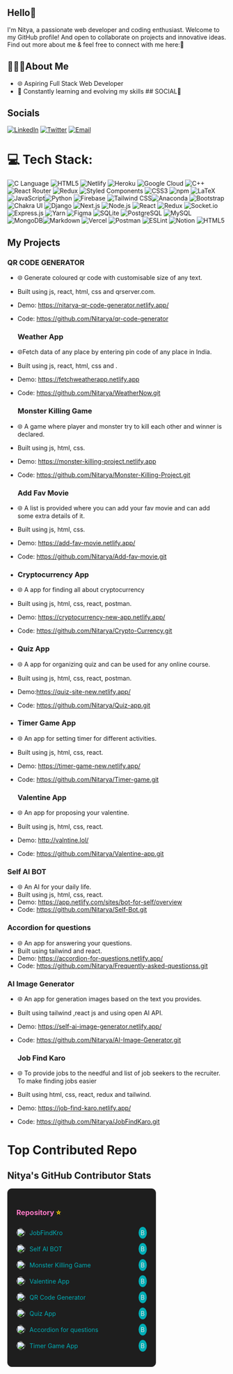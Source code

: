 

  ## Hello👋

 I'm Nitya, a passionate web developer and coding enthusiast. 
  Welcome to my GitHub profile! And open to collaborate on projects and innovative ideas. Find out more about me & feel free to connect with me here:🌟
   ## 🧍🏻‍♀️About Me 
   - 🌐 Aspiring Full Stack Web Developer 
   -  🚀 Constantly learning and evolving my skills
     ## SOCIAL👋

  ##  Socials
[![LinkedIn](https://img.shields.io/badge/LinkedIn-%230077B5.svg?logo=linkedin&logoColor=white)](https://www.linkedin.com/in/nitya-agarwal-developer/) [![Twitter](https://img.shields.io/badge/Twitter-%231DA1F2.svg?logo=Twitter&logoColor=white)](https://twitter.com/@153Nitya) [![Email](https://img.shields.io/badge/nitya.01.work@gmail.com-D14836?style=flat&logo=gmail&logoColor=white)](mailto:nitya.01.work@gmail.com)


# 💻 Tech Stack:
![C Language](https://img.shields.io/badge/C-%2300599C.svg?style=for-the-badge&logo=c&logoColor=white) ![HTML5](https://img.shields.io/badge/HTML5-%23E34F26.svg?style=for-the-badge&logo=html5&logoColor=white) ![Netlify](https://img.shields.io/badge/Netlify-%23000000.svg?style=for-the-badge&logo=netlify&logoColor=%23FFFFFF) ![Heroku](https://img.shields.io/badge/Heroku-%23430098.svg?style=for-the-badge&logo=heroku&logoColor=white) ![Google Cloud](https://img.shields.io/badge/Google%20Cloud-%234285F4.svg?style=for-the-badge&logo=google-cloud&logoColor=white) ![C++](https://img.shields.io/badge/C++-%2300599C.svg?style=for-the-badge&logo=c%2B%2B&logoColor=white)![React Router](https://img.shields.io/badge/React%20Router-%2361DAFB.svg?style=for-the-badge&logo=react-router&logoColor=white) ![Redux](https://img.shields.io/badge/Redux-%23764ABC.svg?style=for-the-badge&logo=redux&logoColor=white) ![Styled Components](https://img.shields.io/badge/Styled%20Components-%23DB7093.svg?style=for-the-badge&logo=styled-components&logoColor=white)  ![CSS3](https://img.shields.io/badge/CSS3-%231572B6.svg?style=for-the-badge&logo=css3&logoColor=white) ![npm](https://img.shields.io/badge/npm-%23000000.svg?style=for-the-badge&logo=npm&logoColor=white)
![LaTeX](https://img.shields.io/badge/LaTeX-%23008080.svg?style=for-the-badge&logo=latex&logoColor=white) ![JavaScript](https://img.shields.io/badge/JavaScript-%23F7DF1E.svg?style=for-the-badge&logo=javascript&logoColor=black)![Python](https://img.shields.io/badge/Python-%233776AB.svg?style=for-the-badge&logo=python&logoColor=white) ![Firebase](https://img.shields.io/badge/Firebase-%23FFCA28.svg?style=for-the-badge&logo=firebase&logoColor=black) ![Tailwind CSS](https://img.shields.io/badge/Tailwind_CSS-%231a202c.svg?style=for-the-badge&logo=tailwind-css&logoColor=white)![Anaconda](https://img.shields.io/badge/Anaconda-%2342B029.svg?style=for-the-badge&logo=anaconda&logoColor=white) ![Bootstrap](https://img.shields.io/badge/Bootstrap-%23563D7C.svg?style=for-the-badge&logo=bootstrap&logoColor=white) ![Chakra UI](https://img.shields.io/badge/Chakra_UI-%23319795.svg?style=for-the-badge&logo=chakra-ui&logoColor=white) ![Django](https://img.shields.io/badge/Django-%23092E20.svg?style=for-the-badge&logo=django&logoColor=white) ![Next.js](https://img.shields.io/badge/Next.js-%23000000.svg?style=for-the-badge&logo=next.js&logoColor=white)
![Node.js](https://img.shields.io/badge/Node.js-%23339933.svg?style=for-the-badge&logo=node.js&logoColor=white) ![React](https://img.shields.io/badge/React-%2361DAFB.svg?style=for-the-badge&logo=react&logoColor=white) ![Redux](https://img.shields.io/badge/Redux-%23764ABC.svg?style=for-the-badge&logo=redux&logoColor=white) ![Socket.io](https://img.shields.io/badge/Socket.io-%23000000.svg?style=for-the-badge&logo=socket.io&logoColor=white)![Express.js](https://img.shields.io/badge/Express.js-%23404D59.svg?style=for-the-badge) ![Yarn](https://img.shields.io/badge/Yarn-%232C8EBB.svg?style=for-the-badge&logo=yarn&logoColor=white)
![Figma](https://img.shields.io/badge/Figma-%23F24E1E.svg?style=for-the-badge&logo=figma&logoColor=white) ![SQLite](https://img.shields.io/badge/SQLite-%23003B57.svg?style=for-the-badge&logo=sqlite&logoColor=white) ![PostgreSQL](https://img.shields.io/badge/PostgreSQL-%23316192.svg?style=for-the-badge&logo=postgresql&logoColor=white) ![MySQL](https://img.shields.io/badge/MySQL-%234479A1.svg?style=for-the-badge&logo=mysql&logoColor=white) ![MongoDB](https://img.shields.io/badge/MongoDB-%234ea94b.svg?style=for-the-badge&logo=mongodb&logoColor=white)![Markdown](https://img.shields.io/badge/Markdown-%23000000.svg?style=for-the-badge&logo=markdown&logoColor=white) ![Vercel](https://img.shields.io/badge/Vercel-%23000000.svg?style=for-the-badge&logo=vercel&logoColor=white) ![Postman](https://img.shields.io/badge/Postman-%23FF6C37.svg?style=for-the-badge&logo=postman&logoColor=white) ![ESLint](https://img.shields.io/badge/ESLint-%234B32C3.svg?style=for-the-badge&logo=eslint&logoColor=white) ![Notion](https://img.shields.io/badge/Notion-%23000000.svg?style=for-the-badge&logo=notion&logoColor=white) ![HTML5](https://img.shields.io/badge/html5-%23E34F26.svg?style=for-the-badge&logo=html5&logoColor=white)
   
  ##  My Projects
### QR CODE GENERATOR
 - 🌐 Generate coloured qr code with customisable size of any text.
 - Built using js, react, html, css and qrserver.com.
 - Demo: https://nitarya-qr-code-generator.netlify.app/
 - Code: https://github.com/Nitarya/qr-code-generator

   ### Weather App
 - 🌐Fetch data of any place by entering pin code of any place in India.
 - Built using js, react, html, css and .
 - Demo: https://fetchweatherapp.netlify.app
 - Code: https://github.com/Nitarya/WeatherNow.git

    ### Monster Killing Game
 - 🌐 A game where player and monster try to kill each other and winner is declared.
 - Built using js, html, css.
 - Demo: https://monster-killing-project.netlify.app
 - Code: https://github.com/Nitarya/Monster-Killing-Project.git

    ### Add Fav Movie
 - 🌐 A list is provided where you can add your fav movie and can add some extra details of it.
 - Built using js, html, css.
 - Demo: https://add-fav-movie.netlify.app/
 - Code: https://github.com/Nitarya/Add-fav-movie.git
 - 
    ### Cryptocurrency App
 - 🌐 A app for finding all about cryptocurrency
 -  Built using js, html, css, react, postman.
 - Demo: https://cryptocurrency-new-app.netlify.app/
 - Code: https://github.com/Nitarya/Crypto-Currency.git

 - 
    ### Quiz App
 - 🌐 A app for organizing quiz and can be used for any online course.
 -  Built using js, html, css, react, postman.
 - Demo:https://quiz-site-new.netlify.app/
 - Code: https://github.com/Nitarya/Quiz-app.git

 - ### Timer Game App
 - 🌐 An app for setting timer for different activities.
 -  Built using js, html, css, react.
 - Demo: https://timer-game-new.netlify.app/
 - Code: https://github.com/Nitarya/Timer-game.git

      ### Valentine App
 - 🌐 An app for proposing your valentine.
 -  Built using js, html, css, react.
 - Demo: http://valntine.lol/
 - Code: https://github.com/Nitarya/Valentine-app.git

 ### Self AI BOT
 - 🌐 An AI for your daily life.
 -  Built using js, html, css, react.
 - Demo: https://app.netlify.com/sites/bot-for-self/overview
 - Code: https://github.com/Nitarya/Self-Bot.git

  ### Accordion for questions
 - 🌐 An app for answering your questions.
 -  Built using tailwind and react.
 - Demo: https://accordion-for-questions.netlify.app/
 - Code: https://github.com/Nitarya/Frequently-asked-questionss.git

  ### AI Image Generator
 - 🌐 An app for generation images based on the text you provides.
 -  Built using tailwind ,react js and using open AI API.
 - Demo: https://self-ai-image-generator.netlify.app/
 - Code: https://github.com/Nitarya/AI-Image-Generator.git

   
    ### Job Find Karo
 - 🌐 To provide jobs to the needful and list of job seekers to the recruiter. To make finding jobs easier
 -  Built using html, css, react, redux and tailwind.
 - Demo: https://job-find-karo.netlify.app/
 - Code: https://github.com/Nitarya/JobFindKaro.git


# Top Contributed Repo

## Nitya's GitHub Contributor Stats

<div style="border: 1px solid #333; border-radius: 10px; padding: 20px; background-color: #1e1e1e; color: #e0e0e0; width: 300px;">
  <h3 style="color: #ff79c6;">Repository <span style="color: gold;">⭐</span></h3>
  <ul style="list-style: none; padding: 0;">
    <li style="display: flex; align-items: center; margin-bottom: 10px;">
      <img src="path/to/your/image1.jpg" alt="Avatar" style="width: 20px; height: 20px; border-radius: 50%; margin-right: 10px;">
      <a href="https://job-find-karo.netlify.app/" style="color: #00adb5; text-decoration: none;">JobFindKro</a>
      <span style="margin-left: auto; background-color: #00adb5; padding: 5px; border-radius: 50%;">B</span>
    </li>
    <li style="display: flex; align-items: center; margin-bottom: 10px;">
      <img src="path/to/your/image2.jpg" alt="Avatar" style="width: 20px; height: 20px; border-radius: 50%; margin-right: 10px;">
      <a href="https://app.netlify.com/sites/bot-for-self/overview" style="color: #00adb5; text-decoration: none;">Self AI BOT</a>
      <span style="margin-left: auto; background-color: #00adb5; padding: 5px; border-radius: 50%;">B</span>
    </li>
    <li style="display: flex; align-items: center; margin-bottom: 10px;">
      <img src="path/to/your/image3.jpg" alt="Avatar" style="width: 20px; height: 20px; border-radius: 50%; margin-right: 10px;">
      <a href="https://monster-killing-project.netlify.app" style="color: #00adb5; text-decoration: none;">Monster Killing Game</a>
      <span style="margin-left: auto; background-color: #00adb5; padding: 5px; border-radius: 50%;">B</span>
    </li>
    <li style="display: flex; align-items: center; margin-bottom: 10px;">
      <img src="path/to/your/image4.jpg" alt="Avatar" style="width: 20px; height: 20px; border-radius: 50%; margin-right: 10px;">
      <a href="http://valntine.lol/" style="color: #00adb5; text-decoration: none;">Valentine App
    </a>
      <span style="margin-left: auto; background-color: #00adb5; padding: 5px; border-radius: 50%;">B</span>
    </li>
    <li style="display: flex; align-items: center; margin-bottom: 10px;">
      <img src="path/to/your/image4.jpg" alt="Avatar" style="width: 20px; height: 20px; border-radius: 50%; margin-right: 10px;">
      <a href="https://nitarya-qr-code-generator.netlify.app/" style="color: #00adb5; text-decoration: none;">QR Code Generator
    </a>
      <span style="margin-left: auto; background-color: #00adb5; padding: 5px; border-radius: 50%;">B</span>
    </li>
    <li style="display: flex; align-items: center; margin-bottom: 10px;">
      <img src="path/to/your/image4.jpg" alt="Avatar" style="width: 20px; height: 20px; border-radius: 50%; margin-right: 10px;">
      <a href="https://quiz-site-new.netlify.app/" style="color: #00adb5; text-decoration: none;">Quiz App
    </a>
      <span style="margin-left: auto; background-color: #00adb5; padding: 5px; border-radius: 50%;">B</span>
    </li>
    <li style="display: flex; align-items: center; margin-bottom: 10px;">
      <img src="path/to/your/image4.jpg" alt="Avatar" style="width: 20px; height: 20px; border-radius: 50%; margin-right: 10px;">
      <a href="https://accordion-for-questions.netlify.app/" style="color: #00adb5; text-decoration: none;">Accordion for questions
    </a>
      <span style="margin-left: auto; background-color: #00adb5; padding: 5px; border-radius: 50%;">B</span>
    </li>
    <li style="display: flex; align-items: center; margin-bottom: 10px;">
      <img src="path/to/your/image4.jpg" alt="Avatar" style="width: 20px; height: 20px; border-radius: 50%; margin-right: 10px;">
      <a href="https://timer-game-new.netlify.app/" style="color: #00adb5; text-decoration: none;">Timer Game App
    </a>
      <span style="margin-left: auto; background-color: #00adb5; padding: 5px; border-radius: 50%;">B</span>
    </li>
   
  </ul>
</div>

